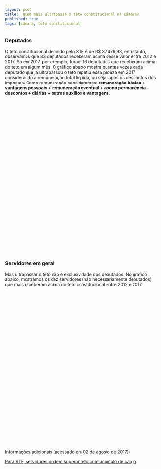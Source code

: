```yaml
---
layout: post
title:  Quem mais ultrapassa o teto constitucional na Câmara?
published: true
tags: [câmara, teto constitucional]
---
```










### Deputados

O teto constitucional definido pelo STF é de R$ 37.476,93, entretanto, observamos que 83 deputados receberam acima desse valor entre 2012 e 2017. Só em 2017, por exemplo, foram 16 deputados que receberam acima do teto em algum mês. O gráfico abaixo mostra quantas vezes cada deputado que já ultrapassou o teto repetiu essa proeza em 2017 considerando a remuneração total líquida, ou seja, após os descontos dos impostos. Como remuneração consideramos: **remuneração básica + vantagens pessoais + remuneração eventual + abono permanência - descontos + diárias + outros auxílios e vantagens**.

<!--html_preserve--><div id="htmlwidget-65d08e8b1970d016f4d2" style="width:100%;height:500px;" class="highchart html-widget"></div>
<script type="application/json" data-for="htmlwidget-65d08e8b1970d016f4d2">{"x":{"hc_opts":{"title":{"text":null},"yAxis":{"title":{"text":null}},"credits":{"enabled":false},"exporting":{"enabled":false},"plotOptions":{"series":{"turboThreshold":0},"treemap":{"layoutAlgorithm":"squarified"},"bubble":{"minSize":5,"maxSize":25}},"annotationsOptions":{"enabledButtons":false},"tooltip":{"delayForDisplay":10},"chart":{"type":"column"},"xAxis":{"categories":["\"GUILHERME MUSSI FERREIRA\"","\"PAULO SALIM MALUF\"","\"VINICIUS DE AZEVEDO GURGEL\"","\"ANTONIO LAZARO SILVA\"","\"ARTHUR VIRGILIO DO CARMO RIBEIRO BISNETO\"","\"ATILA SIDNEY LINS ALBUQUERQUE\"","\"EZEQUIEL CORTAZ TEIXEIRA\"","\"LUZIA MARIA FERREIRA\"","\"MAGDA MOFATTO HON\"","\"MARINALDO ROSENDO DE ALBUQUERQUE\"","\"OSMAR STUART BERTOLDI\"","\"WLADIMIR AFONSO DA COSTA RABELO\""]},"series":[{"data":[3,2,2,1,1,1,1,1,1,1,1,1],"name":"Meses acima do teto"}]},"theme":{"chart":{"backgroundColor":"transparent"}},"conf_opts":{"global":{"Date":null,"VMLRadialGradientURL":"http =//code.highcharts.com/list(version)/gfx/vml-radial-gradient.png","canvasToolsURL":"http =//code.highcharts.com/list(version)/modules/canvas-tools.js","getTimezoneOffset":null,"timezoneOffset":0,"useUTC":true},"lang":{"contextButtonTitle":"Chart context menu","decimalPoint":".","downloadJPEG":"Download JPEG image","downloadPDF":"Download PDF document","downloadPNG":"Download PNG image","downloadSVG":"Download SVG vector image","drillUpText":"Back to {series.name}","invalidDate":null,"loading":"Loading...","months":["January","February","March","April","May","June","July","August","September","October","November","December"],"noData":"No data to display","numericSymbols":["k","M","G","T","P","E"],"printChart":"Print chart","resetZoom":"Reset zoom","resetZoomTitle":"Reset zoom level 1:1","shortMonths":["Jan","Feb","Mar","Apr","May","Jun","Jul","Aug","Sep","Oct","Nov","Dec"],"thousandsSep":" ","weekdays":["Sunday","Monday","Tuesday","Wednesday","Thursday","Friday","Saturday"]}},"type":"chart","fonts":[],"debug":false},"evals":[],"jsHooks":[]}</script><!--/html_preserve-->

### Servidores em geral
  
Mas ultrapassar o teto não é exclusividade dos deputados. No gráfico abaixo, mostramos os dez servidores (não necessariamente deputados) que mais receberam acima do teto constitucional entre 2012 e 2017.

<!--html_preserve--><div id="htmlwidget-314d391e65936d54001f" style="width:100%;height:500px;" class="highchart html-widget"></div>
<script type="application/json" data-for="htmlwidget-314d391e65936d54001f">{"x":{"hc_opts":{"title":{"text":null},"yAxis":{"title":{"text":"Meses que ultrapassou o teto"},"type":"linear"},"credits":{"enabled":false},"exporting":{"enabled":false},"plotOptions":{"series":{"turboThreshold":0,"showInLegend":true,"marker":{"enabled":true}},"treemap":{"layoutAlgorithm":"squarified"},"bubble":{"minSize":5,"maxSize":25},"scatter":{"marker":{"symbol":"circle"}}},"annotationsOptions":{"enabledButtons":false},"tooltip":{"delayForDisplay":10},"series":[{"name":"\"ANALISTA LEGISLATIVO\"","data":[{"nome":"\"EUGENIO GREGGIANIN\"","cargo":"\"ANALISTA LEGISLATIVO\"","remuneracao_total":4,"y":4,"name":"\"EUGENIO GREGGIANIN\""},{"nome":"\"CARLOS ANTONIO MENDES RIBEIRO LESSA\"","cargo":"\"ANALISTA LEGISLATIVO\"","remuneracao_total":3,"y":3,"name":"\"CARLOS ANTONIO MENDES RIBEIRO LESSA\""},{"nome":"\"JOAO MARCOS FERREIRA CANTARINO\"","cargo":"\"ANALISTA LEGISLATIVO\"","remuneracao_total":3,"y":3,"name":"\"JOAO MARCOS FERREIRA CANTARINO\""},{"nome":"\"LEONARDO COSTA SCHULER\"","cargo":"\"ANALISTA LEGISLATIVO\"","remuneracao_total":3,"y":3,"name":"\"LEONARDO COSTA SCHULER\""},{"nome":"\"MARIO LUIS GURGEL DE SOUZA\"","cargo":"\"ANALISTA LEGISLATIVO\"","remuneracao_total":3,"y":3,"name":"\"MARIO LUIS GURGEL DE SOUZA\""}],"type":"column"},{"name":"\"DEPUTADO\"","data":[{"nome":"\"WLADIMIR AFONSO DA COSTA RABELO\"","cargo":"\"DEPUTADO\"","remuneracao_total":9,"y":9,"name":"\"WLADIMIR AFONSO DA COSTA RABELO\""},{"nome":"\"GUILHERME MUSSI FERREIRA\"","cargo":"\"DEPUTADO\"","remuneracao_total":6,"y":6,"name":"\"GUILHERME MUSSI FERREIRA\""},{"nome":"\"PAULO SALIM MALUF\"","cargo":"\"DEPUTADO\"","remuneracao_total":5,"y":5,"name":"\"PAULO SALIM MALUF\""},{"nome":"\"VINICIUS DE AZEVEDO GURGEL\"","cargo":"\"DEPUTADO\"","remuneracao_total":5,"y":5,"name":"\"VINICIUS DE AZEVEDO GURGEL\""},{"nome":"\"EDMAR DE SOUZA ARRUDA\"","cargo":"\"DEPUTADO\"","remuneracao_total":4,"y":4,"name":"\"EDMAR DE SOUZA ARRUDA\""}],"type":"column"}],"xAxis":{"type":"category","title":{"text":"Nome do Servidor"}}},"theme":{"chart":{"backgroundColor":"transparent"}},"conf_opts":{"global":{"Date":null,"VMLRadialGradientURL":"http =//code.highcharts.com/list(version)/gfx/vml-radial-gradient.png","canvasToolsURL":"http =//code.highcharts.com/list(version)/modules/canvas-tools.js","getTimezoneOffset":null,"timezoneOffset":0,"useUTC":true},"lang":{"contextButtonTitle":"Chart context menu","decimalPoint":".","downloadJPEG":"Download JPEG image","downloadPDF":"Download PDF document","downloadPNG":"Download PNG image","downloadSVG":"Download SVG vector image","drillUpText":"Back to {series.name}","invalidDate":null,"loading":"Loading...","months":["January","February","March","April","May","June","July","August","September","October","November","December"],"noData":"No data to display","numericSymbols":["k","M","G","T","P","E"],"printChart":"Print chart","resetZoom":"Reset zoom","resetZoomTitle":"Reset zoom level 1:1","shortMonths":["Jan","Feb","Mar","Apr","May","Jun","Jul","Aug","Sep","Oct","Nov","Dec"],"thousandsSep":" ","weekdays":["Sunday","Monday","Tuesday","Wednesday","Thursday","Friday","Saturday"]}},"type":"chart","fonts":[],"debug":false},"evals":[],"jsHooks":[]}</script><!--/html_preserve-->


Informações adicionais (acessado em 02 de agosto de 2017):
  
[Para STF, servidores podem superar teto com acúmulo de cargo](http://www1.folha.uol.com.br/poder/2017/04/1879189-para-stf-servidores-podem-superar-teto-com-acumulo-de-cargo.shtml)
  
